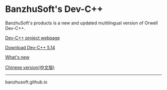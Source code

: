 # BanzhuSoft's Dev-C++

BanzhuSoft's products is a new and updated multilingual version of Orwell Dev-C++.

[Dev-C++ project webpage](https://github.com/banzhusoft/devcpp-cn)

[Download Dev-C++ 5.14](https://github.com/banzhusoft/devcpp-cn/releases/download/v5.14/Dev-Cpp-5.14.exe) 

[What's new](https://github.com/banzhusoft/devcpp-cn/blob/master/Release/whatsnew.txt)


[Chinese version(中文版)](https://banzhusoft.github.io/devcpp-cn/)

----
banzhusoft.github.io
